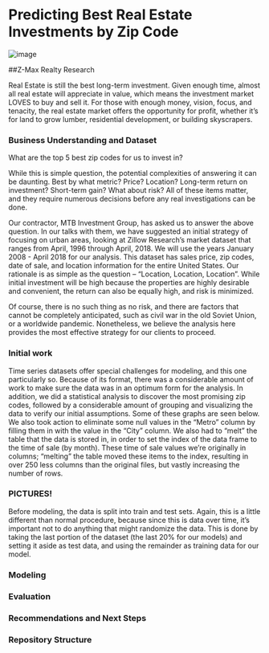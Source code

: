 # Predicting Best Real Estate Investments by Zip Code

![image](https://user-images.githubusercontent.com/89176309/154103229-e755d23a-a33b-40d6-a9c2-1f9d91c43544.png)

##Z-Max Realty Research

Real Estate is still the best long-term investment.  Given enough time, almost all real estate will appreciate in value, which means the investment market LOVES to buy and sell it.  For those with enough money, vision, focus, and tenacity, the real estate market offers the opportunity for profit, whether it’s for land to grow lumber, residential development, or building skyscrapers.  

### Business Understanding and Dataset

What are the top 5 best zip codes for us to invest in?

While this is simple question, the potential complexities of answering it can be daunting.  Best by what metric?  Price?  Location?  Long-term return on investment?  Short-term gain?  What about risk?  All of these items matter, and they require numerous decisions before any real investigations can be done.  

Our contractor, MTB Investment Group, has asked us to answer the above question.  In our talks with them, we have suggested an initial strategy of focusing on urban areas, looking at Zillow Research’s market dataset that ranges from April, 1996 through April, 2018.  We will use the years January 2008 - April 2018 for our analysis.  This dataset has sales price, zip codes, date of sale, and location information for the entire United States.  Our rationale is as simple as the question – “Location, Location, Location”.  While initial investment will be high because the properties are highly desirable and convenient, the return can also be equally high, and risk is minimized.  

Of course, there is no such thing as no risk, and there are factors that cannot be completely anticipated, such as civil war in the old Soviet Union, or a worldwide pandemic.  Nonetheless, we believe the analysis here provides the most effective strategy for our clients to proceed.

### Initial work

Time series datasets offer special challenges for modeling, and this one particularly so.  Because of its format, there was a considerable amount of work to make sure the data was in an optimum form for the analysis.  In addition, we did a statistical analysis to discover the most promising zip codes, followed by a considerable amount of grouping and visualizing the data to verify our initial assumptions.  Some of these graphs are seen below.  We also took action to eliminate some null values in the “Metro” column by filling them in with the value in the “City” column. We also had to “melt” the table that the data is stored in, in order to set the index of the data frame to the time of sale (by month).  These time of sale values we’re originally in columns; “melting” the table moved these items to the index, resulting in over 250 less columns than the original files, but vastly increasing the number of rows.  

### PICTURES!

Before modeling, the data is split into train and test sets.  Again, this is a little different than normal procedure, because since this is data over time, it’s important not to do anything that might randomize the data.  This is done by taking the last portion of the dataset (the last 20% for our models) and setting it aside as test data, and using the remainder as training data for our model.  

### Modeling

### Evaluation

### Recommendations and Next Steps

### Repository Structure

